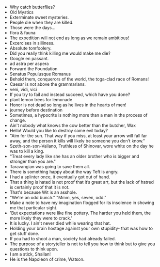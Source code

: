 - Why catch butterflies?
- Old Mystics
- Exterminate sweet mysteries.
- People die when they are killed.
- Those were the days...
- flora & fauna
- The expedition will not end as long as we remain ambitious!
- Excercises in silliness.
- Absolute tomfoolery.
- Did you really think killing me would make me die?
- Google en passant.
- ad astra per aspera
- Forward the Foundation
- Senatus Populusque Romanus
- Behold them, conquerors of the world, the toga-clad race of Romans!
- Caesar is not above the grammarians.
- veni, vidi, vici
- If you try to fail and instead succeed, which have you done?
- plant lemon trees for lemonade
- Honor is not dead so long as he lives in the hearts of men!
- journey before destination
- Sometimes, a hypocrite is nothing more than a man in the process of change. 
- Ain't nobody what knows the cow better than the butcher, Wax
- Hello! Would you like to destroy some evil today?
- "Aim for the sun. That way if you miss, at least your arrow will fall far away, and the person it kills will likely be someone you don't know."
- Szeth-son-son-Vallano, Truthless of Shinovar, wore white on the day he was to kill a king.
- "Treat every lady like she has an older brother who is bigger and stronger than you are."
- Taravangian was going to save them all.
- There is something happy about the way Teft is angry.
- I had a splinter once, it eventually got out of hand.
- That a thing is hated is not proof that it’s great art, but the lack of hatred is certainly proof that it is not.
- That's because Wit is an asshole.
- "We're an odd bunch." "Mmm, yes, seven, odd." 
- Make a note to have my imagination flogged for its insolence in showing me that particular sight.
- 'But expectations were like fine pottery. The harder you held them, the more likely they were to crack.'
- It is lucky. I ain't never died while wearing that hat.
- Holding your brain hostage against your own stupidity- that was how to get stuff done.
- If you had to shoot a man, society had already failed.
- The purpose of a storyteller is not to tell you how to think but to give you questions to think upon. 
- I am a stick, Shallan!
- He is the Napoleon of crime, Watson.
